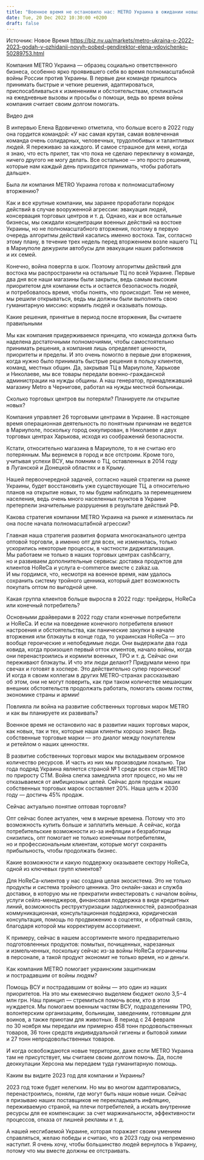 ```yaml
---
title: "Военное время не остановило нас: METRO Украина в ожидании новых побед в 2023 году"
date: Tue, 20 Dec 2022 10:30:00 +0200
draft: false
---
```

Источник: Новое Время https://biz.nv.ua/markets/metro-ukraina-o-2022-2023-godah-v-ozhidanii-novyh-pobed-gendirektor-elena-vdovichenko-50289753.html


Компания METRO Украина — образец социально ответственного бизнеса, особенно ярко проявившего себя во время полномасштабной войны России против Украины. В первые дни команде пришлось принимать быстрые и четкие решения, адаптироваться, приспосабливаться к изменениям и обстоятельствам, откликаться на ежедневные вызовы и просьбы о помощи, ведь во время войны компания считает своим долгом помогать.

 Видео дня   

В интервью Елена Вдовиченко отметила, что больше всего в 2022 году она гордится командой: «У нас самая крутая, самая вовлеченная команда очень солидарных, человечных, трудолюбивых и талантливых людей. Я переживаю за каждого. И самое страшное для меня, когда я знаю, что есть прилет, так что пока не сделаю перекличку в команде, ничего другого не могу делать. Все остальное — это просто решения, которые нам каждый день приходится принимать, чтобы работать дальше».



Была ли компания METRO Украина готова к полномасштабному вторжению?

Как и все крупные компании, мы заранее проработали порядок действий в случае вооруженной агрессии: эвакуация людей, консервация торговых центров и т. д. Однако, как и все остальные бизнесы, мы ожидали концентрации военных действий на востоке Украины, но не полномасштабного вторжения, поэтому в первую очередь алгоритмы действий касались именно востока. Так, согласно этому плану, в течение трех недель перед вторжением возле нашего ТЦ в Мариуполе дежурили автобусы для эвакуации наших работников и их семей.

Конечно, война повергла в шок. Поэтому алгоритмы действий для востока мы распространили на остальные ТЦ по всей Украине. Первые два дня все наши магазины были закрыты, ведь самым высоким приоритетом для компании есть и остается безопасность людей, и потребовалось время, чтобы понять, что происходит. Тем не менее, мы решили открываться, ведь мы должны были выполнять свою гуманитарную миссию: кормить людей и оказывать помощь.

Какие решения, принятые в период после вторжения, Вы считаете правильными

Мы как компания придерживаемся принципа, что команда должна быть наделена достаточными полномочиями, чтобы самостоятельно принимать решения, а компания лишь определяет ценности, приоритеты и пределы. И это очень помогло в первые дни вторжения, когда нужно было принимать быстрые решения в пользу клиентов, команд, местных общин. Да, закрывая ТЦ в Мариуполе, Харькове и Николаеве, мы все товары передали военно-гражданской администрации на нужды общины. А наш генератор, принадлежавший магазину Metro в Чернигове, работал на нужды местной больницы.

Сколько торговых центров вы потеряли? Планируете ли открытие новых?

Компания управляет 26 торговыми центрами в Украине. В настоящее время операционная деятельность по понятным причинам не ведется в Мариуполе, поскольку город оккупирован, в Николаеве и двух торговых центрах Харькова, исходя из соображений безопасности.

Кстати, относительно магазина в Мариуполе, то я не считаю его потерянным. Мы вернемся в город и все отстроим. Кроме того, учитывая успехи ВСУ, мы помним о ТЦ, оставленных в 2014 году в Луганской и Донецкой областях и в Крыму.

Нашей первоочередной задачей, согласно нашей стратегии на рынке Украины, будет восстановить уже существующие ТЦ, а относительно планов на открытие новых, то мы будем наблюдать за перемещением населения, ведь очень много населенных пунктов в Украине претерпели значительные разрушения в результате действий РФ.

Какова стратегия компании METRO Украина на рынке и изменилась ли она после начала полномасштабной агрессии?

Главная наша стратегия развития формата многоканального центра оптовой торговли, а именно опт для всех, не изменилась, только ускорились некоторые процессы, в частности диджитализация. Мы работаем не только в наших торговых центрах cash&carry, но и развиваем дополнительные сервисы: доставка продуктов для клиентов HoReCa и услуга e-commerce вместе с zakaz.ua. И мы гордимся, что, несмотря на военное время, нам удалось сохранить систему тройного ценника, который дает возможность покупать оптом по выгодной цене.

Какая группа клиентов больше выросла в 2022 году: трейдеры, HoReCa или конечный потребитель?

Основными драйверами в 2022 году стали конечные потребители и HoReCa. И если на поведение конечного потребителя влияют настроения и обстоятельства, как панические закупки в начале вторжения или блэкауты в конце года, то украинская HoReCa — это вообще героические и непобедимые люди. Они выдержали два года ковида, когда произошел первый отток клиентов, начало войны, когда они перенастроились и кормили военных, ТРО и т. д. Сейчас они переживают блэкауты. И что эти люди делают? Придумали меню при свечах и готовят в хоспере. Это действительно супер героически! И когда я своим коллегам в других METRO-странах рассказываю об этом, они не могут поверить, как при таком количестве мешающих внешних обстоятельств продолжать работать, помогать своим гостям, экономике страны и армии!

Повлияла ли война на развитие собственных торговых марок METRO и как вы планируете их развивать?

Военное время не остановило нас в развитии наших торговых марок, как новых, так и тех, которые наши клиенты хорошо знают. Ведь собственные торговые марки — это диалог между покупателем и ретейлом о наших ценностях.

В развитие собственных торговых марок мы вкладываем огромное количество ресурсов. И часть из них мы производим локально. Три года подряд Украина является страной № 1 среди всех стран METRO по приросту СТМ. Война слегка замедлила этот процесс, но мы не отказываемся от амбициозных целей. Сейчас доля продаж наших собственных торговых марок составляет 20%. Наша цель к 2030 году — достичь 45% продаж.

Сейчас актуально понятие оптовая торговля?

Опт сейчас более актуален, чем в мирные времена. Потому что это возможность купить больше и заплатить меньше. А сейчас, когда потребительские возможности из-за инфляции и безработицы снизились, опт помогает не только конечным потребителям, но и профессиональным клиентам, которые могут сохранять прибыльность, чтобы продолжать бизнес.

Какие возможности и какую поддержку оказываете сектору HoReCa, одной из ключевых групп клиентов?

Для HoReCa-клиентов у нас создана целая экосистема. Это не только продукты и система тройного ценника. Это онлайн-заказ и служба доставки, в которую мы не прекратили инвестировать с началом войны, услуги сейлз-менеджеров, финансовая поддержка в виде кредитных линий, возможность реструктуризации задолженностей, разнообразная коммуникационная, консультационная поддержка, юридическая консультация, помощь по продвижению в соцсетях, и обратный связь, благодаря которой мы корректируем ассортимент.

К примеру, сейчас в нашем ассортименте много предварительно подготовленных продуктов: помытых, почищенных, нарезанных и измельченных, поскольку сейчас из-за войны HoReCa ограничены в персонале, а такой продукт экономит не только время, но и деньги.

Как компания METRO помогает украинским защитникам и пострадавшим от войны людям?

Помощь ВСУ и пострадавшим от войны — это один из наших приоритетов. На это мы ежемесячно выделяем бюджет около 3,5−4 млн грн. Наш принцип — стремиться помочь всем, кто в этом нуждается. Мы помогаем военным частям ВСУ, подразделениям ТРО, волонтерским организациям, больницам, заведениям, готовящим для воинов, а также приютам для животных. В период с 24 февраля по 30 ноября мы передали им примерно 458 тонн продовольственных товаров, 36 тонн средств индивидуальной гигиены и бытовой химии и 27 тонн непродовольственных товаров.

И когда освобождаются новые территории, даже если METRO Украина там не присутствует, мы считаем своим долгом помочь. Да, после деоккупации Херсона мы передаем туда гуманитарную помощь.

Каким вы видите 2023 год для компании и Украины?

2023 год тоже будет нелегким. Но мы во многом адаптировались, перенастроились, поняли, где могут быть наши новые ниши. Сейчас я призываю наших поставщиков не перекладывать инфляцию, переживаемую страной, на плечи потребителей, а искать внутренние ресурсы для ее компенсации: за счет маржинальности, эффективности процессов, отказа от лишней рекламы и т. д.

А нашей несгибаемой Украине, которая поражает своим умением справляться, желаю победы и считаю, что в 2023 году она непременно наступит. Я очень хочу, чтобы большинство людей вернулось в Украину, потому что мы вместе должны ее отстраивать.
